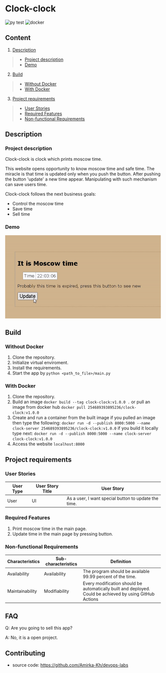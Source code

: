 Clock-clock
=======================

![py test](https://github.com/Amirka-Kh/devops-labs/actions/workflows/python-app.yml/badge.svg?style=for-the-badge)
![docker](https://github.com/Amirka-Kh/devops-labs/actions/workflows/lint.yml/badge.svg?style=for-the-badge)

## Content
1. [Description](#description)
> * [Project description](#project-description)
> * [Demo](#demo)
2. [Build](#build)
> * [Without Docker](#without-docker)
> * [With Docker](#with-docker)
3. [Project requirements](#project-requirements)
> * [User Stories](#user-stories)
> * [Required Features](#required-features)
> * [Non-functional Requirements](#non-functional-requirements)

## Description
### Project description
Clock-clock is clock which prints moscow time.

This website opens opportunity to know moscow time and safe time. The miracle is that time is updated only when 
you push the button. After pushing the button 'update' a new time appear. Manipulating with such
mechanism can save users time.

Clock-clock follows the next business goals:
- Control the moscow time
- Save time 
- Sell time

### Demo
![](https://github.com/Amirka-Kh/devops-labs/blob/lab1/demo.gif)

## Build
### Without Docker
1. Clone the repository.
2. Initialize virtual enviroment.
3. Install the requirements.
4. Start the app by `python <path_to_file>/main.py`
### With Docker
1. Clone the repository.
2. Build an image `docker build --tag clock-clock:v1.0.0 .`
or pull an image from docker hub `docker pull 254689393895236/clock-clock:v1.0.0`
3. Create and run a container from the built image
if you pulled an image then type the following:
`docker run -d --publish 8000:5000 --name clock-server 254689393895236/clock-clock:v1.0.0`
if you build it locally type next:
`docker run -d --publish 8000:5000 --name clock-server clock-clock:v1.0.0`
4. Access the website `localhost:8000`

## Project requirements
### User Stories
| User Type           | User Story Title | User Story                                                                                                                         |
|---------------------|------------------|------------------------------------------------------------------------------------------------------------------------------------|
| User                | UI               | As a user, I want special button to update the time.                                                                               |

### Required Features
1. Print moscow time in the main page.
2. Update time in the main page by pressing button.

### Non-functional Requirements
| Characteristics | Sub-characteristics | Definition                                                                                               |
|-----------------|---------------------|----------------------------------------------------------------------------------------------------------|
| Availability    | Availability        | The program should be available 99.99 percent of the time.                                               |
| Maintainability | Modifiability       | Every modification should be automatically built and deployed. Could be achieved by using GitHub Actions |

FAQ
---

Q: Are you going to sell this app?

A: No, it is a open project.

Contributing
------------

* source code: https://github.com/Amirka-Kh/devops-labs
